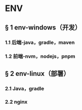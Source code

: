 # ENV

## § 1 env-windows（开发）

### 1.1 后端-java，gradle，maven



### 1.2 前端-nvm，nodejs，pnpm

## § 2 env-linux（部署）

### 2.1 Java，gradle

### 2.2 nginx
